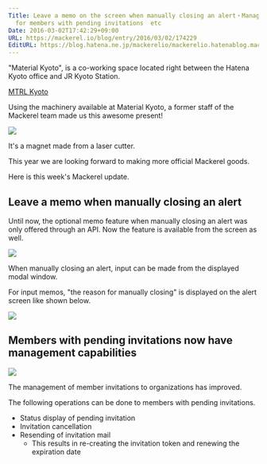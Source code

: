 ```yaml
---
Title: Leave a memo on the screen when manually closing an alert・Managment  features
  for members with pending invitations  etc
Date: 2016-03-02T17:42:29+09:00
URL: https://mackerel.io/blog/entry/2016/03/02/174229
EditURL: https://blog.hatena.ne.jp/mackerelio/mackerelio.hatenablog.mackerel.io/atom/entry/10328537792365490302
---
```


"Material Kyoto", is a co-working space located right between the Hatena Kyoto office and JR Kyoto Station.

[MTRL Kyoto](https://mtrl.net/kyoto/)

Using the machinery available at Material Kyoto, a former staff of the Mackerel team made us this awesome present! 

![](https://cdn-ak.f.st-hatena.com/images/fotolife/m/mackerelio/20160225/20160225171401.jpg)

It's a magnet made from a laser cutter.

This year we are looking forward to making more official Mackerel goods. 

Here is this week's Mackerel update.

## Leave a memo when manually closing an alert

Until now, the optional memo feature when manually closing an alert was only offered through an API. Now the feature is available from the screen as well.

![](https://cdn-ak.f.st-hatena.com/images/fotolife/m/mackerelio/20160302/20160302172351.png)

When manually closing an alert, input can be made from the displayed modal window.

For input memos, "the reason for manually closing" is displayed on the alert screen like shown below.

![](https://cdn-ak.f.st-hatena.com/images/fotolife/m/mackerelio/20160302/20160302172350.png)

## Members with pending invitations now have management capabilities 

![](https://cdn-ak.f.st-hatena.com/images/fotolife/m/mackerelio/20160302/20160302172354.png)

The management of member invitations to organizations has improved. 

The following operations can be done to members with pending invitations.

- Status display of pending invitation
- Invitation cancellation 
- Resending of invitation mail
  - This results in re-creating the invitation token and renewing the expiration date
